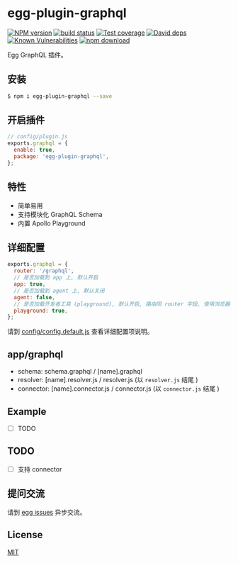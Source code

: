 # egg-plugin-graphql

[![NPM version][npm-image]][npm-url]
[![build status][travis-image]][travis-url]
[![Test coverage][codecov-image]][codecov-url]
[![David deps][david-image]][david-url]
[![Known Vulnerabilities][snyk-image]][snyk-url]
[![npm download][download-image]][download-url]

[npm-image]: https://img.shields.io/npm/v/egg-plugin-graphql.svg?style=flat-square
[npm-url]: https://npmjs.org/package/egg-plugin-graphql
[travis-image]: https://img.shields.io/travis/eggjs/egg-plugin-graphql.svg?style=flat-square
[travis-url]: https://travis-ci.org/eggjs/egg-plugin-graphql
[codecov-image]: https://img.shields.io/codecov/c/github/eggjs/egg-plugin-graphql.svg?style=flat-square
[codecov-url]: https://codecov.io/github/eggjs/egg-plugin-graphql?branch=master
[david-image]: https://img.shields.io/david/eggjs/egg-plugin-graphql.svg?style=flat-square
[david-url]: https://david-dm.org/eggjs/egg-plugin-graphql
[snyk-image]: https://snyk.io/test/npm/egg-plugin-graphql/badge.svg?style=flat-square
[snyk-url]: https://snyk.io/test/npm/egg-plugin-graphql
[download-image]: https://img.shields.io/npm/dm/egg-plugin-graphql.svg?style=flat-square
[download-url]: https://npmjs.org/package/egg-plugin-graphql


Egg GraphQL 插件。


## 安装

```bash
$ npm i egg-plugin-graphql --save
```


## 开启插件

```js
// config/plugin.js
exports.graphql = {
  enable: true,
  package: 'egg-plugin-graphql',
};
```

## 特性

- 简单易用
- 支持模块化 GraphQL Schema
- 内置 Apollo Playground

## 详细配置

```js
exports.graphql = {
  router: '/graphql',
  // 是否加载到 app 上, 默认开启
  app: true,
  // 是否加载到 agent 上, 默认关闭
  agent: false,
  // 是否加载开发者工具 (playground), 默认开启, 路由同 router 字段, 使用浏览器打开该可见
  playground: true,
};
```

请到 [config/config.default.js](config/config.default.js) 查看详细配置项说明。


## app/graphql

- schema: schema.graphql / [name].graphql
- resolver: [name].resolver.js / resolver.js (以 `resolver.js` 结尾 )
- connector: [name].connector.js / connector.js (以 `connector.js` 结尾 )

## Example

- [ ] TODO

## TODO

- [ ] 支持 connector

## 提问交流

请到 [egg issues](https://github.com/eggjs/egg/issues) 异步交流。

## License

[MIT](LICENSE)
